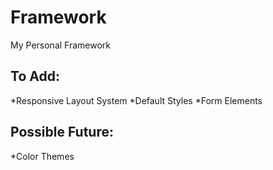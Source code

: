 Framework
=========

My Personal Framework

To Add:
-----
*Responsive Layout System
*Default Styles
*Form Elements


Possible Future:
-----
*Color Themes
